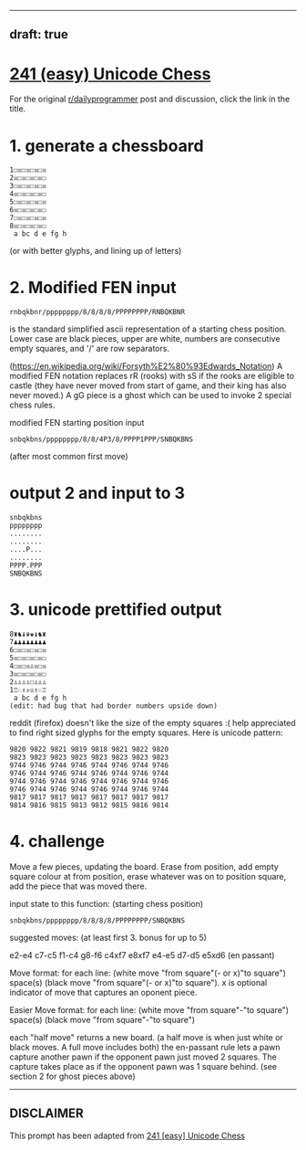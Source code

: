 ---
draft: true
----

# [241 (easy) Unicode Chess](https://www.reddit.com/r/dailyprogrammer/comments/3t0xdw/20151116_challenge_241_easy_unicode_chess/)

For the original [r/dailyprogrammer](https://www.reddit.com/r/dailyprogrammer/) post and discussion, click the link in the title.

# 1. generate a chessboard

```
1☐☒☐☒☐☒☐☒
2☒☐☒☐☒☐☒☐
3☐☒☐☒☐☒☐☒
4☒☐☒☐☒☐☒☐
5☐☒☐☒☐☒☐☒
6☒☐☒☐☒☐☒☐
7☐☒☐☒☐☒☐☒
8☒☐☒☐☒☐☒☐
 a bc d e fg h
```
(or with better glyphs, and lining up of letters)

# 2. Modified FEN input

```
rnbqkbnr/pppppppp/8/8/8/8/PPPPPPPP/RNBQKBNR
```
is the standard simplified ascii representation of a starting chess position.  Lower case are black pieces, upper are white, numbers are consecutive empty squares, and '/' are row separators.

(https://en.wikipedia.org/wiki/Forsyth%E2%80%93Edwards_Notation)
A modified FEN notation replaces rR (rooks) with sS if the rooks are eligible to castle (they have never moved from start of game, and their king has also never moved.)  A gG piece is a ghost which can be used to invoke 2 special chess rules.  

modified FEN starting position input


```
snbqkbns/pppppppp/8/8/4P3/8/PPPP1PPP/SNBQKBNS
```
(after most common first move)

# output 2 and input to 3

```
snbqkbns
pppppppp
........
........
....P...
........
PPPP.PPP
SNBQKBNS
```
# 3. unicode prettified output

```
8♜♞♝♛♚♝♞♜
7♟♟♟♟♟♟♟♟
6☐☒☐☒☐☒☐☒
5☒☐☒☐☒☐☒☐
4☐☒☐☒♙☒☐☒
3☒☐☒☐☒☐☒☐
2♙♙♙♙☐♙♙♙
1♖♘♗♕♔♗♘♖
 a bc d e fg h     
(edit: had bug that had border numbers upside down)
```
reddit (firefox) doesn't like the size of the empty squares :(
help appreciated to find right sized glyphs for the empty squares.  Here is unicode pattern:


```
9820 9822 9821 9819 9818 9821 9822 9820
9823 9823 9823 9823 9823 9823 9823 9823
9744 9746 9744 9746 9744 9746 9744 9746
9746 9744 9746 9744 9746 9744 9746 9744
9744 9746 9744 9746 9744 9746 9744 9746
9746 9744 9746 9744 9746 9744 9746 9744
9817 9817 9817 9817 9817 9817 9817 9817
9814 9816 9815 9813 9812 9815 9816 9814
```
# 4. challenge
Move a few pieces, updating the board.  Erase from position, add empty square colour at from position, erase whatever was on to position square, add the piece that was moved there.

input state to this function: (starting chess position)


```
snbqkbns/pppppppp/8/8/8/8/PPPPPPPP/SNBQKBNS
```
suggested moves: (at least first 3.  bonus for up to 5)

e2-e4  c7-c5
f1-c4   g8-f6
c4xf7   e8xf7
e4-e5  d7-d5
e5xd6 (en passant)

Move format: for each line:  (white move "from square"(- or x)"to square") space(s) (black move "from square"(- or x)"to square").  x is optional indicator of move that captures an oponent piece.

Easier Move format: for each line:  (white move "from square"-"to square") space(s) (black move "from square"-"to square")

each "half move" returns a new board.  (a half move is when just white or black moves.  A full move includes both)
the en-passant rule lets a pawn capture another pawn if the opponent pawn just moved 2 squares.  The capture takes place as if the opponent pawn was 1 square behind.  (see section 2 for ghost pieces above)


----
## **DISCLAIMER**
This prompt has been adapted from [241 [easy] Unicode Chess](https://www.reddit.com/r/dailyprogrammer/comments/3t0xdw/20151116_challenge_241_easy_unicode_chess/
)
